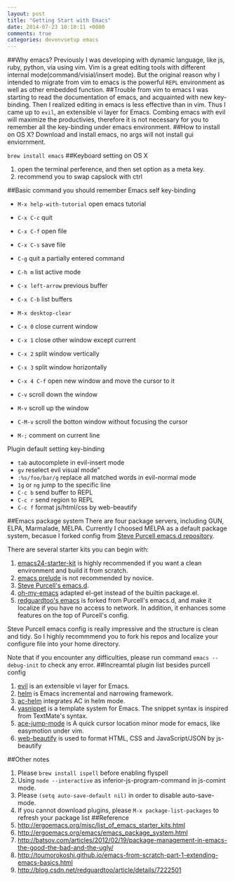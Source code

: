 ```yaml
---
layout: post
title: "Getting Start with Emacs"
date: 2014-07-23 10:10:11 +0800
comments: true
categories: devenvsetup emacs
---
```

##Why emacs?
Previously I was developing with dynamic language, like js, ruby, python, via using vim. Vim is a great editing tools with different internal mode(command/visial/insert mode). But the original reason why I intended to migrate from vim to emacs is the powerful `REPL` environment as well as other embedded function.
##Trouble from vim to emacs
I was starting to read the documentation of emacs, and acquainted with new key-binding. Then I realized editing in emacs is less effective than in vim. Thus I came up to `evil`, an extensible vi layer for Emacs. Combing emacs with evil will maximize the productivies, therefore it is not necessary for you to remember all the key-binding under emacs environment.
##How to install on OS X?
Download and install emacs, no args will not install gui enviornment.

`brew install emacs`
##Keyboard setting on OS X
1. open the terminal perference, and then set option as a meta key.
2. recommend you to swap capslock with ctrl

##Basic command you should remember
Emacs self key-binding

* `M-x help-with-tutorial` open emacs tutorial
* `C-x C-c` quit
* `C-x C-f` open file
* `C-x C-s` save file
* `C-g` quit a partially entered command
* `C-h m` list active mode

* `C-x left-arrow` previous buffer
* `C-x C-b` list buffers
* `M-x desktop-clear`

* `C-x 0` close current window
* `C-x 1` close other window except current
* `C-x 2` split window vertically
* `C-x 3` split window horizontally
* `C-x 4 C-f` open new window and move the cursor to it

* `C-v` scroll down the window
* `M-v` scroll up the window
* `C-M-v` scroll the botton window without focusing the cursor

* `M-;` comment on current line

Plugin default setting key-binding

* `tab` autocomplete in evil-insert mode
* `gv` reselect evil visual mode"
* `:%s/foo/bar/g` replace all matched words in evil-normal mode
* `1g` or `ng` jump to the specific line
* `C-c b` send buffer to REPL
* `C-c r` send region to REPL
* `C-c f` format js/html/css by web-beautify


##Emacs package system
There are four package servers, including GUN, ELPA, Marmalade, MELPA. Currently I choosed MELPA as a default package system, becasue I forked config from [Steve Purcell emacs.d repository](https://github.com/purcell/emacs.d/ "Title").

There are several starter kits you can begin with:

1. [emacs24-starter-kit](https://github.com/eschulte/emacs24-starter-kit) is highly recommended if you want a clean environment and build it from scratch.
2. [emacs prelude](https://github.com/bbatsov/prelude) is not recommended by novice.
3. [Steve Purcell's emacs.d](https://github.com/purcell/emacs.d).
4. [oh-my-emacs](https://github.com/xiaohanyu/oh-my-emacs) adapted el-get instead of the builtin package.el.
5. [redguardtoo's emacs](https://github.com/redguardtoo/emacs.d) is forked from Purcell's emacs.d, and make it localize if you have no access to network. In addition, it enhances some features on the top of Purcell's config.

Steve Purcell emacs config is really impressive and the structure is clean and tidy. So I highly recommmend you to fork his repos and localize your configure file into your home directory.

Note that if you encounter any difficulties, please run command `emacs --debug-init` to check any error.
##Increamtal plugin list besides purcell config
1. [evil](https://gitorious.org/evil/pages/Home) is an extensible vi layer for Emacs.
2. [helm](https://github.com/emacs-helm/helm) is Emacs incremental and narrowing framework.
3. [ac-helm](https://github.com/yasuyk/ac-helm) integrates AC in helm mode.
4. [yasnippet](https://github.com/capitaomorte/yasnippet) is a template system for Emacs. The snippet syntax is inspired from TextMate's syntax.
5. [ace-jump-mode](https://github.com/yasuyk/ac-helm) is A quick cursor location minor mode for emacs, like easymotion under vim.
6. [web-beautify](https://github.com/yasuyk/web-beautify) is used to format HTML, CSS and JavaScript/JSON by js-beautify

##Other notes
1. Please `brew install ispell` before enabling flyspell
2. Using `node --interactive` as inferior-js-program-command in js-comint mode.
3. Please `(setq auto-save-default nil)` in order to disable auto-save-mode.
4. If you cannot download plugins, please `M-x package-list-packages` to refresh your package list
##Reference
1. http://ergoemacs.org/misc/list_of_emacs_starter_kits.html
2. http://ergoemacs.org/emacs/emacs_package_system.html
3. http://batsov.com/articles/2012/02/19/package-management-in-emacs-the-good-the-bad-and-the-ugly/
4. http://toumorokoshi.github.io/emacs-from-scratch-part-1-extending-emacs-basics.html
5. http://blog.csdn.net/redguardtoo/article/details/7222501
